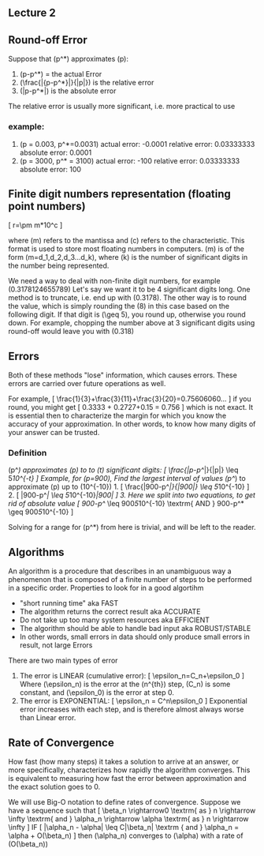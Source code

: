 ## Lecture 2


## Round-off Error

Suppose that \(p^*\) approximates \(p\):

1. \(p-p^*\) = the actual Error
2. \(\frac{|{p-p^*}|}{|p|}\) is the relative error
3. \(|p-p^*|\) is the absolute error

The relative error is usually more significant, i.e. more practical to use
### example:
1. \(p = 0.003, p^*=0.0031\)
actual error: -0.0001
relative error: 0.03333333
absolute error: 0.0001
2. \(p = 3000, p^* = 3100\)
actual error: -100
relative error: 0.03333333
absolute error: 100


## Finite digit numbers representation (floating point numbers)</h2>
\[
r=\pm m*10^c
\]

where \(m\) refers to the mantissa and \(c\) refers to the characteristic.
This format is used to store most floating numbers in computers.
\(m\) is of the form \(m=d_1,d_2,d_3...d_k\), where \(k\) is the number of significant digits in the number being represented.

We need a way to deal with non-finite digit numbers, for example
\(0.3178124655789\)
Let's say we want it to be 4 significant digits long. One method is to truncate, i.e. end up with \(0.3178\).
The other way is to round the value, which is simply rounding the \(8\) in this case based on the following digit. If that digit is \(\geq 5\), you round up, otherwise you round down.
For example, chopping the number above at 3 significant digits using round-off would leave you with \(0.318\)

## Errors
Both of these methods "lose" information, which causes errors. These errors are carried over future operations as well.

For example,
\[
\frac{1}{3}+\frac{3}{11}+\frac{3}{20}=0.75606060...
\]
if you round, you might get
\[
0.3333 + 0.2727+0.15 = 0.756
\]
which is not exact. It is essential then to characterize the margin for which you know the accuracy of your approximation. In other words, to know how many digits of your answer can be trusted.

### Definition
\(p^*\) approximates \(p\) to to \(t\) significant digits:
\[
\frac{|p-p^*|}{|p|} \leq 5*10^{-t}
\]
Example, for \(p=900\), Find the largest interval of values \(p^*\) to approximate \(p\) up to \(10^{-10}\)
1.
\[
\frac{|900-p^*|}{|900|} \leq 5*10^{-10}
\]
2.
\[
|900-p^*| \leq 5*10^{-10}*|900|
\]
3. Here we split into two equations, to get rid of absolute value
\[
900-p^* \leq 900*5*10^{-10} \textrm{ AND } 900-p^* \geq 900*5*10^{-10}
\]

Solving for a range for \(p^*\) from here is trivial, and will be left to the reader.


## Algorithms
An algorithm is a procedure that describes in an unambiguous way a phenomenon that is composed of a finite number of steps to be performed in a specific order.
Properties to look for in a good algortihm
* "short running time" aka FAST
* The algorithm returns the correct result aka ACCURATE
* Do not take up too many system resources aka EFFICIENT
* The algorithm should be able to handle bad input aka ROBUST/STABLE
* In other words, small errors in data should only produce small errors in result, not large Errors

There are two main types of error
1. The error is LINEAR (cumulative error):
\[
\epsilon_n=C_n+\epsilon_0
\]
Where \(\epsilon_n\) is the error at the \(n^{th}\) step, \(C_n\) is some constant, and \(\epsilon_0\) is the error at step 0.
2. The error is EXPONENTIAL:
\[
\epsilon_n = C^n\epsilon_0
\]
Exponential error increases with each step, and is therefore almost always worse than Linear error.
## Rate of Convergence
How fast (how many steps) it takes a solution to arrive at an answer, or more specifically, characterizes how rapidly the algorithm converges.
This is equivalent to measuring how fast the error between approximation and the exact solution goes to 0.

We will use Big-O notation to define rates of convergence. Suppose we have a sequence such that
\[
\beta_n \rightarrow0 \textrm{ as } n \rightarrow \infty \textrm{ and } \alpha_n \rightarrow \alpha \textrm{ as } n \rightarrow \infty
\]
IF
\[
|\alpha_n - \alpha| \leq C|\beta_n| \textrm { and } \alpha_n = \alpha + O(\beta_n)
\]
then \(\alpha_n\) converges to \(\alpha\) with a rate of \(O(\beta_n)\)
